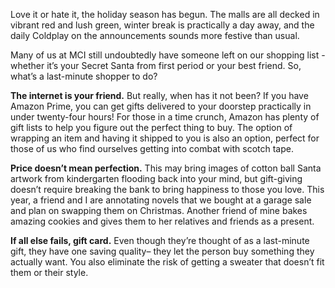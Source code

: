 

Love it or hate it, the holiday season has begun. The malls are all 
decked in vibrant red and lush green, winter break is practically a day 
away, and the daily Coldplay on the announcements sounds more festive 
than usual.

Many of us at MCI still undoubtedly have someone left on our shopping
list - whether it’s your Secret Santa from first period or your best
friend. So, what’s a last-minute shopper to do?

**The internet is your friend.** But really, when has it not been? If
you have Amazon Prime, you can get gifts delivered to your doorstep
practically in under twenty-four hours! For those in a time crunch,
Amazon has plenty of gift lists to help you figure out the perfect thing
to buy. The option of wrapping an item and having it shipped to you is
also an option, perfect for those of us who find ourselves getting into
combat with scotch tape.

**Price doesn’t mean perfection.** This may bring images of cotton ball
Santa artwork from kindergarten flooding back into your mind, but
gift-giving doesn’t require breaking the bank to bring happiness to
those you love. This year, a friend and I are annotating novels that we
bought at a garage sale and plan on swapping them on Christmas. Another
friend of mine bakes amazing cookies and gives them to her relatives and
friends as a present.

**If all else fails, gift card.** Even though they’re thought of as a
last-minute gift, they have one saving quality– they let the person buy
something they actually want. You also eliminate the risk of getting a
sweater that doesn’t fit them or their style.
